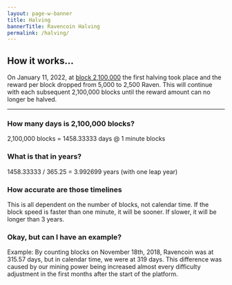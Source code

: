 ```yaml
---
layout: page-w-banner
title: Halving
bannerTitle: Ravencoin Halving
permalink: /halving/
---
```


<div class="page-content">
  <div class="wrapper mt-4 mb-20">
    <h2>How it works...</h2>
    <p>On January 11, 2022, at <a href="https://explorer.ravencoin.org/block/0000000000004a7a699167d242dad3e18271cb9b75fdab9fe749291d9c59305d">block 2,100,000</a> the first halving took place and the reward per block dropped from 5,000 to 2,500 Raven. This will continue with each subsequent 2,100,000 blocks until the reward amount can no longer be halved.</p>
    <hr class="border-grey border-t mt-8">
    <h3 class="mt-8">How many days is 2,100,000 blocks?</h3>
    <p>2,100,000 blocks = 1458.33333 days @ 1 minute blocks</p>
    <h3 class="mt-8">What is that in years?</h3>
    <p>1458.33333 / 365.25 = 3.992699 years (with one leap year)</p>
    <h3 class="mt-8">How accurate are those timelines</h3>
    <p>This is all dependent on the number of blocks, not calendar time. If the block speed is faster than one minute, it will be sooner. If slower, it will be longer than 3 years.</p>
    <h3 class="mt-8">Okay, but can I have an example?</h3>
    <p>Example: By counting blocks on November 18th, 2018, Ravencoin was at 315.57 days, but in calendar time, we were at 319 days. This difference was caused by our mining power being increased almost every difficulty adjustment in the first months after the start of the platform.</p>
  </div>
</div>
